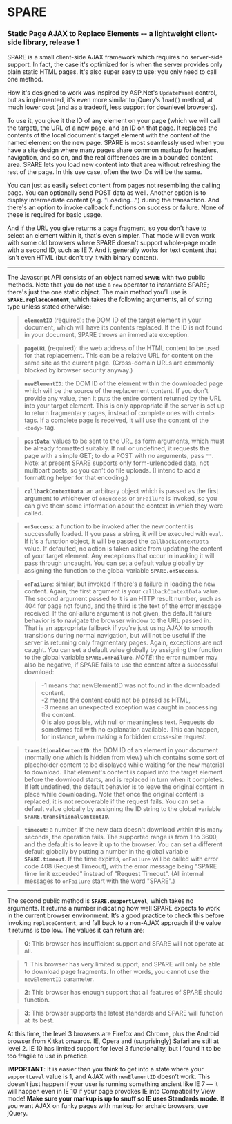 # SPARE
### Static Page AJAX to Replace Elements -- a lightweight client-side library, release 1

SPARE is a small client-side AJAX framework which requires no server-side support.  In fact, the case it's optimized for is when the server provides only plain static HTML pages.  It's also super easy to use: you only need to call one method.

How it's designed to work was inspired by ASP.Net's `UpdatePanel` control, but as implemented, it's even more similar to jQuery's `load()` method, at much lower cost (and as a tradeoff, less support for downlevel browsers).

To use it, you give it the ID of any element on your page (which we will call the target), the URL of a new page, and an ID on that page.  It replaces the contents of the local document's target element with the content of the named element on the new page.  SPARE is most seamlessly used when you have a site design where many pages share common markup for headers, navigation, and so on, and the real differences are in a bounded content area.  SPARE lets you load new content into that area without refreshing the rest of the page.  In this use case, often the two IDs will be the same.

You can just as easily select content from pages not resembling the calling page.  You can optionally send POST data as well.  Another option is to display intermediate content (e.g. "Loading...") during the transaction.  And there's an option to invoke callback functions on success or failure.  None of these is required for basic usage.

And if the URL you give returns a page fragment, so you don't have to select an element within it, that's even simpler.  That mode will even work with some old browsers where SPARE doesn't support whole-page mode with a second ID, such as IE 7.  And it generally works for text content that isn't even HTML (but don't try it with binary content).

--------

The Javascript API consists of an object named **`SPARE`** with two public methods.  Note that you do not use a `new` operator to instantiate SPARE; there's just the one static object.  The main method you’ll use is **`SPARE.replaceContent`**, which takes the following arguments, all of string type unless stated otherwise:

> **`elementID`** (required): the DOM ID of the target element in your document, which will have its contents replaced.  If the ID is not found in your document, SPARE throws an immediate exception.

> **`pageURL`** (required): the web address of the HTML content to be used for that replacement.  This can be a relative URL for content on the same site as the current page.  (Cross-domain URLs are commonly blocked by browser security anyway.)

> **`newElementID`**:  the DOM ID of the element within the downloaded page which will be the source of the replacement content.  If you don't provide any value, then it puts the entire content returned by the URL into your target element.  This is only appropriate if the server is set up to return fragmentary pages, instead of complete ones with `<html>` tags.  If a complete page is received, it will use the content of the `<body>` tag.

> **`postData`**: values to be sent to the URL as form arguments, which must be already formatted suitably.  If null or undefined, it requests the page with a simple GET; to do a POST with no arguments, pass `""`.  Note: at present SPARE supports only form-urlencoded data, not multipart posts, so you can’t do file uploads.  (I intend to add a formatting helper for that encoding.)

> **`callbackContextData`**: an arbitrary object which is passed as the first argument to whichever of `onSuccess` or `onFailure` is invoked, so you can give them some information about the context in which they were called.

> **`onSuccess`**: a function to be invoked after the new content is successfully loaded.  If you pass a string, it will be executed with `eval`.  If it's a function object, it will be passed the `callbackContextData` value.  If defaulted, no action is taken aside from updating the content of your target element.  Any exceptions that occur in invoking it will pass through uncaught.  You can set a default value globally by assigning the function to the global variable **`SPARE.onSuccess`**.

> **`onFailure`**: similar, but invoked if there's a failure in loading the new content.  Again, the first argument is your `callbackContextData` value.  The second argument passed to it is an HTTP result number, such as 404 for page not found, and the third is the text of the error message received.  If the onFailure argument is not given, the default failure behavior is to navigate the browser window to the URL passed in.  That is an appropriate fallback if you're just using AJAX to smooth transitions during normal navigation, but  will not be useful if the server is returning only fragmentary pages.  Again, exceptions are not caught.  You can set a default value globally by assigning the function to the global variable **`SPARE.onFailure`**.  *NOTE*: the error number may also be negative, if SPARE fails to use the content after a successful download:
>> -1 means that newElementID was not found in the downloaded content,  
>> -2 means the content could not be parsed as HTML,  
>> -3 means an unexpected exception was caught in processing the content.  
>> 0 is also possible, with null or meaningless text.  Requests do sometimes fail with no explanation available.  This can happen, for instance, when making a forbidden cross-site request.

> **`transitionalContentID`**: the DOM ID of an element in your document (normally one which is hidden from view) which contains some sort of placeholder content to be displayed while waiting for the new material to download.  That element's content is copied into the target element before the download starts, and is replaced in turn when it completes.  If left undefined, the default behavior is to leave the original content in place while downloading.  *Note* that once the original content is replaced, it is not recoverable if the request fails.  You can set a default value globally by assigning the ID string to the global variable **`SPARE.transitionalContentID`**.

> **`timeout`**: a number.  If the new data doesn't download within this many seconds, the operation fails.  The supported range is from 1 to 3600, and the default is to leave it up to the browser.  You can set a different default globally by putting a number in the global variable **`SPARE.timeout`**.  If the time expires, `onFailure` will be called with error code 408 (Request Timeout), with the error message being "SPARE time limit exceeded" instead of "Request Timeout".  (All internal messages to `onFailure` start with the word "SPARE".)

--------

The second public method is **`SPARE.supportLevel`**, which takes no arguments.  It returns a number indicating how well SPARE expects to work in the current browser environment.  It’s a good practice to check this before invoking `replaceContent`, and fall back to a non-AJAX approach if the value it returns is too low.  The values it can return are:

> **0**:  This browser has insufficient support and SPARE will not operate at all.

> **1**:  This browser has very limited support, and SPARE will only be able to download page fragments.  In other words, you cannot use the `newElementID` parameter.

> **2**:  This browser has enough support that all features of SPARE should function.

> **3**:  This browser supports the latest standards and SPARE will function at its best.

At this time, the level 3 browsers are Firefox and Chrome, plus the Android browser from Kitkat onwards.  IE, Opera and (surprisingly) Safari are still at level 2.  IE 10 has limited support for level 3 functionality, but I found it to be too fragile to use in practice.

**IMPORTANT**:  It is easier than you think to get into a state where your `supportLevel` value is 1, and AJAX with `newElementID` doesn’t work.  This doesn’t just happen if your user is running something ancient like IE 7 — it will happen even in IE 10 if your page provokes IE into Compatibility View mode!  **Make sure your markup is up to snuff so IE uses Standards mode.**  If you want AJAX on funky pages with markup for archaic browsers, use jQuery.
